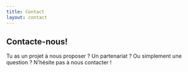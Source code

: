```yaml
---
title: Contact
layout: contact
---
```


## Contacte-nous!

Tu as un projet à nous proposer ? Un partenariat ? Ou simplement une question ? N'hésite pas à nous contacter !
